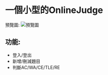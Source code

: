 一個小型的OnlineJudge
=====================

預覽圖:
![預覽圖](http://i.imgur.com/zILxBDR.jpg)

功能:
-------------
- 登入/登出
- 新增/刪減題目
- 判斷AC/WA/CE/TLE/RE
